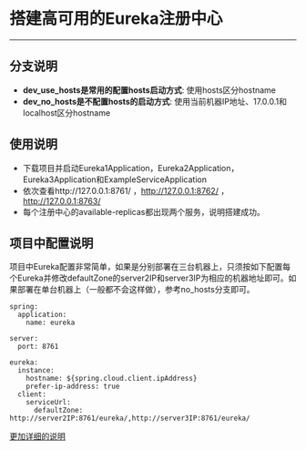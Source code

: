 # 搭建高可用的Eureka注册中心
---
## 分支说明
- **dev_use_hosts是常用的配置hosts启动方式**: 使用hosts区分hostname   
- **dev_no_hosts是不配置hosts的启动方式**: 使用当前机器IP地址、17.0.0.1和localhost区分hostname 
## 使用说明
- 下载项目并启动Eureka1Application，Eureka2Application，Eureka3Application和ExampleServiceApplication
- 依次查看http://127.0.0.1:8761/ ，http://127.0.0.1:8762/ ，http://127.0.0.1:8763/
- 每个注册中心的available-replicas都出现两个服务，说明搭建成功。
## 项目中配置说明
项目中Eureka配置非常简单，如果是分别部署在三台机器上，只须按如下配置每个Eureka并修改defaultZone的server2IP和server3IP为相应的机器地址即可。如果部署在单台机器上（一般都不会这样做），参考no_hosts分支即可。
```
spring:
  application:
    name: eureka

server:
  port: 8761

eureka:
  instance:
    hostname: ${spring.cloud.client.ipAddress}
    prefer-ip-address: true
  client:
    serviceUrl:
      defaultZone: http://server2IP:8761/eureka/,http://server3IP:8761/eureka/
```

[更加详细的说明](http://blog.csdn.net/wangfei0904306/article/details/79056083)

